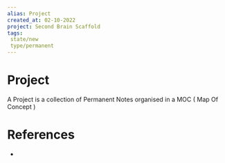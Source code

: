 ```yaml
---
alias: Project
created_at: 02-10-2022
project: Second Brain Scaffold
tags: 
 state/new
 type/permanent
---
```


# Project
A Project is a collection of Permanent Notes organised in a MOC ( Map Of Concept )

# References
- 